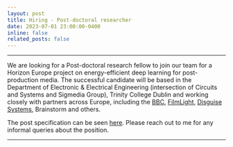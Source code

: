 ```yaml
---
layout: post
title: Hiring - Post-doctoral researcher
date: 2023-07-01 23:00:00-0400
inline: false
related_posts: false
---
```


***

We are looking for a Post-doctoral research fellow to join our team for a Horizon Europe project on energy-efficient deep learning for post-production media. The successful candidate will be based in the Department of Electronic & Electrical Engineering (intersection of Circuits and Systems and Sigmedia Group), Trinity College Dublin and working closely with partners across Europe, including the [BBC](bbc.co.uk), [FilmLight](https://www.linkedin.com/company/filmlight/), [Disguise Systems](disguise.one), Brainstorm and others.

The post specification can be seen [here](https://lnkd.in/eRKgSk_5). Please reach out to me for any informal queries about the position. 

***
